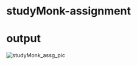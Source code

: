 # studyMonk-assignment
# output
![studyMonk_assg_pic](https://github.com/Divya56789/studyMonk-assignment/assets/100693473/817f72a0-ab58-4741-a1eb-0439319ac441)
